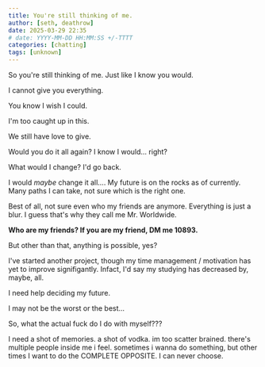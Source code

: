 ```yaml
---
title: You're still thinking of me.
author: [seth, deathrow]
date: 2025-03-29 22:35
# date: YYYY-MM-DD HH:MM:SS +/-TTTT
categories: [chatting]
tags: [unknown]
---
```


So you're still thinking of me. Just like I know you would.

I cannot give you everything.

You know I wish I could.

I'm too caught up in this.

We still have love to give.

Would you do it all again? I know I would... right?

What would I change? I'd go back.

I would *maybe* change it all.... My future is on the rocks as of currently. Many paths I can take, not sure which is the right one.

Best of all, not sure even who my friends are anymore. Everything is just a blur. I guess that's why they call me Mr. Worldwide.

**Who are my friends? If you are my friend, DM me 10893.**


But other than that, anything is possible, yes?

I've started another project, though my time management / motivation has yet to improve signifigantly. Infact, I'd say my studying has decreased by, maybe, all.

I need help deciding my future.

I may not be the worst or the best...

So, what the actual fuck do I do with myself???

I need a shot of memories. a shot of vodka. im too scatter brained. there's multiple people inside me i feel. sometimes i wanna do something, but other times I want to do the COMPLETE OPPOSITE. I can never choose.

